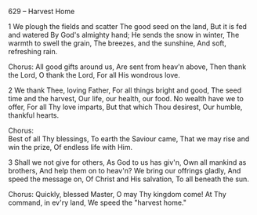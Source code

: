 629 – Harvest Home


1
We plough the fields and scatter
The good seed on the land,
But it is fed and watered
By God's almighty hand;
He sends the snow in winter,
The warmth to swell the grain,
The breezes, and the sunshine,
And soft, refreshing rain.

Chorus:
All good gifts around us,
Are sent from heav'n above,
Then thank the Lord, O thank the Lord,
For all His wondrous love.

2
We thank Thee, loving Father,
For all things bright and good,
The seed time and the harvest,
Our life, our health, our food.
No wealth have we to offer,
For all Thy love imparts,
But that which Thou desirest,
Our humble, thankful hearts.

Chorus:  
Best of all Thy blessings,
To earth the Saviour came,
That we may rise and win the prize,
Of endless life with Him.

3
Shall we not give for others,
As God to us has giv'n,
Own all mankind as brothers,
And help them on to heav'n?
We bring our offrings gladly,
And speed the message on,
Of Christ and His salvation,
To all beneath the sun.

Chorus:
Quickly, blessed Master, 
O may Thy kingdom come!
At Thy command, in ev'ry land,
We speed the "harvest home."

